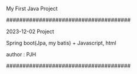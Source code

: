 My First Java Project

######################################

 2023-12-02 Project

 Spring boot(Jpa, my batis) + Javascript, html
 
 author : PJH
 
######################################

